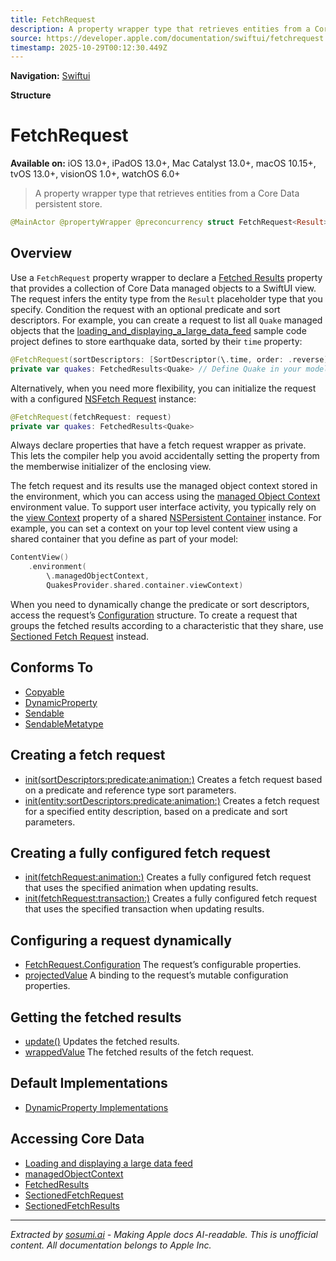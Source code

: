 ```yaml
---
title: FetchRequest
description: A property wrapper type that retrieves entities from a Core Data persistent store.
source: https://developer.apple.com/documentation/swiftui/fetchrequest
timestamp: 2025-10-29T00:12:30.449Z
---
```


**Navigation:** [Swiftui](/documentation/swiftui)

**Structure**

# FetchRequest

**Available on:** iOS 13.0+, iPadOS 13.0+, Mac Catalyst 13.0+, macOS 10.15+, tvOS 13.0+, visionOS 1.0+, watchOS 6.0+

> A property wrapper type that retrieves entities from a Core Data persistent store.

```swift
@MainActor @propertyWrapper @preconcurrency struct FetchRequest<Result> where Result : NSFetchRequestResult
```

## Overview

Use a `FetchRequest` property wrapper to declare a [Fetched Results](/documentation/swiftui/fetchedresults) property that provides a collection of Core Data managed objects to a SwiftUI view. The request infers the entity type from the `Result` placeholder type that you specify. Condition the request with an optional predicate and sort descriptors. For example, you can create a request to list all `Quake` managed objects that the [loading_and_displaying_a_large_data_feed](/documentation/swiftui/loading_and_displaying_a_large_data_feed) sample code project defines to store earthquake data, sorted by their `time` property:

```swift
@FetchRequest(sortDescriptors: [SortDescriptor(\.time, order: .reverse)])
private var quakes: FetchedResults<Quake> // Define Quake in your model.
```

Alternatively, when you need more flexibility, you can initialize the request with a configured [NSFetch Request](/documentation/CoreData/NSFetchRequest) instance:

```swift
@FetchRequest(fetchRequest: request)
private var quakes: FetchedResults<Quake>
```

Always declare properties that have a fetch request wrapper as private. This lets the compiler help you avoid accidentally setting the property from the memberwise initializer of the enclosing view.

The fetch request and its results use the managed object context stored in the environment, which you can access using the [managed Object Context](/documentation/swiftui/environmentvalues/managedobjectcontext) environment value. To support user interface activity, you typically rely on the [view Context](/documentation/CoreData/NSPersistentContainer/viewContext) property of a shared [NSPersistent Container](/documentation/CoreData/NSPersistentContainer) instance. For example, you can set a context on your top level content view using a shared container that you define as part of your model:

```swift
ContentView()
    .environment(
        \.managedObjectContext,
        QuakesProvider.shared.container.viewContext)
```

When you need to dynamically change the predicate or sort descriptors, access the request’s [Configuration](/documentation/swiftui/fetchrequest/configuration) structure. To create a request that groups the fetched results according to a characteristic that they share, use [Sectioned Fetch Request](/documentation/swiftui/sectionedfetchrequest) instead.

## Conforms To

- [Copyable](/documentation/Swift/Copyable)
- [DynamicProperty](/documentation/swiftui/dynamicproperty)
- [Sendable](/documentation/Swift/Sendable)
- [SendableMetatype](/documentation/Swift/SendableMetatype)

## Creating a fetch request

- [init(sortDescriptors:predicate:animation:)](/documentation/swiftui/fetchrequest/init(sortdescriptors:predicate:animation:)) Creates a fetch request based on a predicate and reference type sort parameters.
- [init(entity:sortDescriptors:predicate:animation:)](/documentation/swiftui/fetchrequest/init(entity:sortdescriptors:predicate:animation:)) Creates a fetch request for a specified entity description, based on a predicate and sort parameters.

## Creating a fully configured fetch request

- [init(fetchRequest:animation:)](/documentation/swiftui/fetchrequest/init(fetchrequest:animation:)) Creates a fully configured fetch request that uses the specified animation when updating results.
- [init(fetchRequest:transaction:)](/documentation/swiftui/fetchrequest/init(fetchrequest:transaction:)) Creates a fully configured fetch request that uses the specified transaction when updating results.

## Configuring a request dynamically

- [FetchRequest.Configuration](/documentation/swiftui/fetchrequest/configuration) The request’s configurable properties.
- [projectedValue](/documentation/swiftui/fetchrequest/projectedvalue) A binding to the request’s mutable configuration properties.

## Getting the fetched results

- [update()](/documentation/swiftui/fetchrequest/update()) Updates the fetched results.
- [wrappedValue](/documentation/swiftui/fetchrequest/wrappedvalue) The fetched results of the fetch request.

## Default Implementations

- [DynamicProperty Implementations](/documentation/swiftui/fetchrequest/dynamicproperty-implementations)

## Accessing Core Data

- [Loading and displaying a large data feed](/documentation/swiftui/loading-and-displaying-a-large-data-feed)
- [managedObjectContext](/documentation/swiftui/environmentvalues/managedobjectcontext)
- [FetchedResults](/documentation/swiftui/fetchedresults)
- [SectionedFetchRequest](/documentation/swiftui/sectionedfetchrequest)
- [SectionedFetchResults](/documentation/swiftui/sectionedfetchresults)

---

*Extracted by [sosumi.ai](https://sosumi.ai) - Making Apple docs AI-readable.*
*This is unofficial content. All documentation belongs to Apple Inc.*
